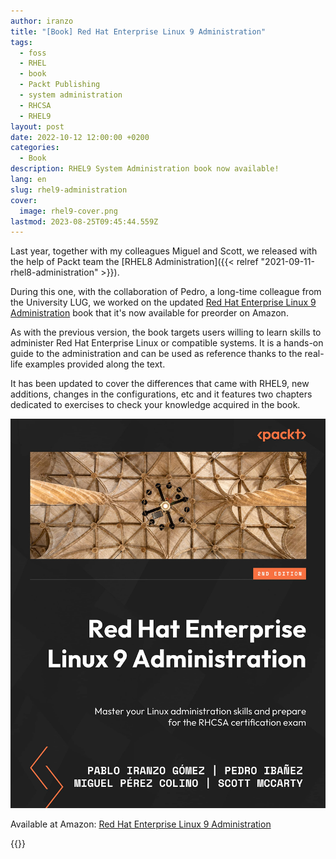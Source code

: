 ```yaml
---
author: iranzo
title: "[Book] Red Hat Enterprise Linux 9 Administration"
tags:
  - foss
  - RHEL
  - book
  - Packt Publishing
  - system administration
  - RHCSA
  - RHEL9
layout: post
date: 2022-10-12 12:00:00 +0200
categories:
  - Book
description: RHEL9 System Administration book now available!
lang: en
slug: rhel9-administration
cover:
  image: rhel9-cover.png
lastmod: 2023-08-25T09:45:44.559Z
---
```


Last year, together with my colleagues Miguel and Scott, we released with the help of Packt team the [RHEL8 Administration]({{< relref "2021-09-11-rhel8-administration" >}}).

During this one, with the collaboration of Pedro, a long-time colleague from the University LUG, we worked on the updated [Red Hat Enterprise Linux 9 Administration](https://s.admins.guru/buy-on-amazon-rhel9) book that it's now available for preorder on Amazon.

As with the previous version, the book targets users willing to learn skills to administer Red Hat Enterprise Linux or compatible systems. It is a hands-on guide to the administration and can be used as reference thanks to the real-life examples provided along the text.

It has been updated to cover the differences that came with RHEL9, new additions, changes in the configurations, etc and it features two chapters dedicated to exercises to check your knowledge acquired in the book.

[![Red Hat Enterprise Linux 9 Administration cover](rhel9-cover.png)](https://s.admins.guru/buy-on-amazon-rhel9)

Available at Amazon: [Red Hat Enterprise Linux 9 Administration](https://s.admins.guru/buy-on-amazon-rhel9)

{{<enjoy>}}
